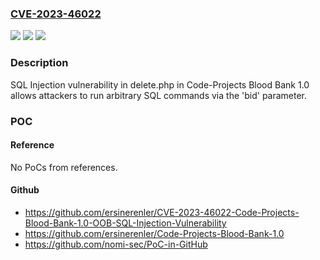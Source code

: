 ### [CVE-2023-46022](https://cve.mitre.org/cgi-bin/cvename.cgi?name=CVE-2023-46022)
![](https://img.shields.io/static/v1?label=Product&message=n%2Fa&color=blue)
![](https://img.shields.io/static/v1?label=Version&message=n%2Fa&color=blue)
![](https://img.shields.io/static/v1?label=Vulnerability&message=n%2Fa&color=brighgreen)

### Description

SQL Injection vulnerability in delete.php in Code-Projects Blood Bank 1.0 allows attackers to run arbitrary SQL commands via the 'bid' parameter.

### POC

#### Reference
No PoCs from references.

#### Github
- https://github.com/ersinerenler/CVE-2023-46022-Code-Projects-Blood-Bank-1.0-OOB-SQL-Injection-Vulnerability
- https://github.com/ersinerenler/Code-Projects-Blood-Bank-1.0
- https://github.com/nomi-sec/PoC-in-GitHub

